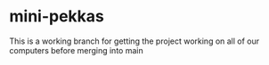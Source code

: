 # mini-pekkas

This is a working branch for getting the project working on all of our computers before merging into main
